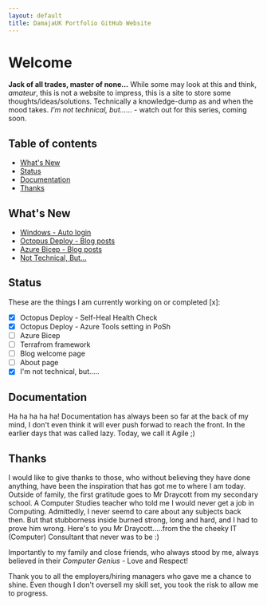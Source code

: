 ```yaml
---
layout: default
title: DamajaUK Portfolio GitHub Website
---
```


# Welcome

**Jack of all trades, master of none...**
While some may look at this and think, *amateur*, this is not a website to impress, this is a site to store some thoughts/ideas/solutions. 
Technically a knowledge-dump as and when the mood takes. *I'm not technical, but......* - watch out for this series, coming soon.

## Table of contents

- [What's New](#whats-new)
- [Status](#status)
- [Documentation](#documentation)
- [Thanks](#thanks)

## What's New
- [Windows - Auto login](https://d4majauk.github.io/Portfolio/windows/2022/09/16/autostart-login-vm.html)
- [Octopus Deploy - Blog posts](https://d4majauk.github.io/Portfolio/octopus)
- [Azure Bicep - Blog posts](https://d4majauk.github.io/Portfolio/bicep)
- [Not Technical, But...](https://d4majauk.github.io/Portfolio/nottechnical/2022/09/06/not-technical-but.html)

## Status

These are the things I am currently working on or completed [x]:

  - [x] Octopus Deploy - Self-Heal Health Check
  - [x] Octopus Deploy - Azure Tools setting in PoSh
  - [ ] Azure Bicep
  - [ ] Terrafrom framework
  - [ ] Blog welcome page
  - [ ] About page
  - [x] I'm not technical, but.....

## Documentation

Ha ha ha ha ha! Documentation has always been so far at the back of my mind, I don't even think it will ever push forwad to reach the front. 
In the earlier days that was called lazy. Today, we call it Agile ;)

## Thanks

I would like to give thanks to those, who without believing they have done anything, have been the inspiration that has got me to where I am today.
Outside of family, the first gratitude goes to Mr Draycott from my secondary school. A Computer Studies teacher who told me I would never get a job in Computing.
Admittedly, I never seemd to care about any subjects back then. But that stubborness inside burned strong, long and hard, and I had to prove him wrong. 
Here's to you Mr Draycott.....from the the cheeky IT (Computer) Consultant that never was to be :)

Importantly to my family and close friends, who always stood by me, always believed in their *Computer Genius* - Love and Respect!

Thank you to all the employers/hiring managers who gave me a chance to shine. Even though I don't oversell my skill set, you took the risk to allow me to progress.
